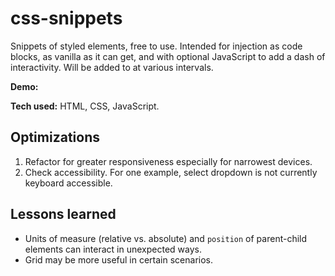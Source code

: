 # css-snippets
Snippets of styled elements, free to use. Intended for injection as code blocks, as vanilla as it can get, and with optional JavaScript to add a dash of interactivity. Will be added to at various intervals.

**Demo:**

**Tech used:** HTML, CSS, JavaScript.

## Optimizations
1. Refactor for greater responsiveness especially for narrowest devices.
2. Check accessibility. For one example, select dropdown is not currently keyboard accessible.

## Lessons learned
- Units of measure (relative vs. absolute) and `position` of parent-child elements can interact in unexpected ways. 
- Grid may be more useful in certain scenarios.

